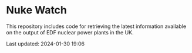 # Nuke Watch

This repository includes code for retrieving the latest information available on the output of EDF nuclear power plants in the UK.

Last updated: 2024-01-30 19:06